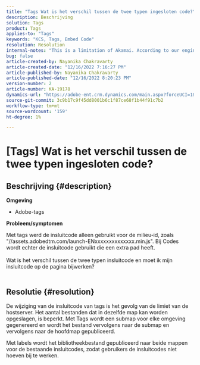 ```yaml
---
title: "Tags Wat is het verschil tussen de twee typen ingesloten code?"
description: Beschrijving
solution: Tags
product: Tags
applies-to: "Tags"
keywords: "KCS, Tags, Embed Code"
resolution: Resolution
internal-notes: "This is a limitation of Akamai. According to our engineer."
bug: false
article-created-by: Nayanika Chakravarty
article-created-date: "12/16/2022 7:16:27 PM"
article-published-by: Nayanika Chakravarty
article-published-date: "12/16/2022 8:20:23 PM"
version-number: 2
article-number: KA-19178
dynamics-url: "https://adobe-ent.crm.dynamics.com/main.aspx?forceUCI=1&pagetype=entityrecord&etn=knowledgearticle&id=6100f41d-767d-ed11-81ac-6045bd006079"
source-git-commit: 3c9b17c9f45dd8001b6c1f87ce68f1b44f91c7b2
workflow-type: tm+mt
source-wordcount: '159'
ht-degree: 1%

---
```


# [Tags] Wat is het verschil tussen de twee typen ingesloten code?

## Beschrijving {#description}


<b>Omgeving</b>

- Adobe-tags

<b>Probleem/symptomen</b>

Met tags werd de insluitcode alleen gebruikt voor de milieu-id, zoals &quot;//assets.adobedtm.com/launch-ENxxxxxxxxxxxxxx.min.js&quot;. Bij Codes wordt echter de insluitcode gebruikt die een extra pad heeft.
<br><br>Wat is het verschil tussen de twee typen insluitcode en moet ik mijn insluitcode op de pagina bijwerken?
<br> <br>

## Resolutie {#resolution}


De wijziging van de insluitcode van tags is het gevolg van de limiet van de hostserver. Het aantal bestanden dat in dezelfde map kan worden opgeslagen, is beperkt. Met Tags wordt een submap voor elke omgeving gegenereerd en wordt het bestand vervolgens naar de submap en vervolgens naar de hoofdmap gepubliceerd.

Met labels wordt het bibliotheekbestand gepubliceerd naar beide mappen voor de bestaande insluitcodes, zodat gebruikers de insluitcodes niet hoeven bij te werken.


